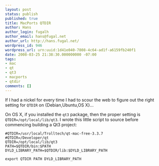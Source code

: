 ```yaml
---
layout: post
status: publish
published: true
title: MacPorts QTDIR
author: Hans
author_login: fugalh
author_email: hans@fugal.net
author_url: http://hans.fugal.net/
wordpress_id: 946
wordpress_url: urn:uuid:1d41e040-7808-4c64-ad1f-a6159fb240f1
date: 2008-03-25 21:38:30.000000000 -07:00
tags:
- mac
- qt
- qt3
- macports
- qtdir
comments: []
---
```

<p>If I had a nickel for every time I had to scour the web to figure out the right setting for <code>QTDIR</code> on {Debian,Ubuntu,OS X}…</p>

<p>On OS X, if you installed the <code>qt3</code> package, then the proper setting is
<code>QTDIR=/opt/local/lib/qt3</code>. I wrote this little script to source before
commencing building a Qt3 project:</p>

<pre><code>#QTDIR=/usr/local/Trolltech/qt-mac-free-3.3.7
#QTDIR=/Developer/qt
QTDIR=/opt/local/lib/qt3
PATH=$QTDIR/bin:$PATH
DYLD_LIBRARY_PATH=$QTDIR/lib:$DYLD_LIBRARY_PATH

export QTDIR PATH DYLD_LIBRARY_PATH
</code></pre>

